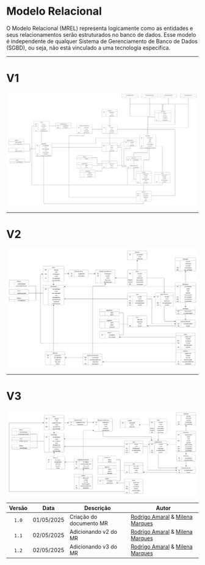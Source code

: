 # Modelo Relacional

O Modelo Relacional (MREL) representa logicamente como as entidades e seus relacionamentos serão estruturados no banco de dados. Esse modelo é independente de qualquer Sistema de Gerenciamento de Banco de Dados (SGBD), ou seja, não está vinculado a uma tecnologia específica.

---


# V1


![mr versão 1](../assets/mrv1.png)


---


# V2


![mr versão 2](../assets/mrv2.png)

---


# V3


![mr versão 3](../assets/mrv3.png)

| Versão |  Data  | Descrição| Autor                 |
| :----: | :--------: | ---------------------------------- | -------------------------------------------------------------------------------- |
| `1.0` | 01/05/2025 | Criação do documento MR      | [Rodrigo Amaral](https://github.com/rodrigoFAmaral) & [Milena Marques](https://github.com/milenamso)|
| `1.1` | 02/05/2025 | Adicionando v2 do MR      | [Rodrigo Amaral](https://github.com/rodrigoFAmaral) & [Milena Marques](https://github.com/milenamso)|
| `1.2` | 02/05/2025 | Adicionando v3 do MR      | [Rodrigo Amaral](https://github.com/rodrigoFAmaral) & [Milena Marques](https://github.com/milenamso)|